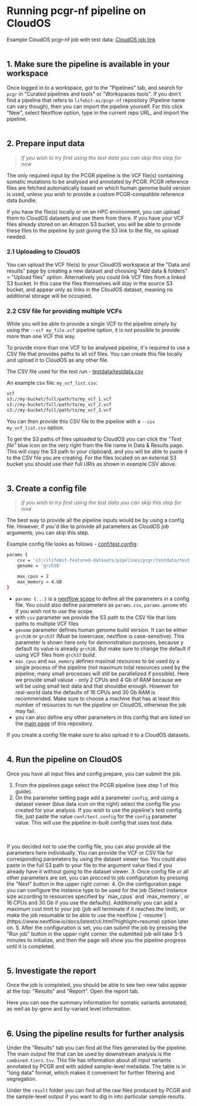 # Running pcgr-nf pipeline on CloudOS

Example CloudOS pcgr-nf job with test data: [CloudOS job link](https://cloudos.lifebit.ai/public/jobs/611a2c927db707019a066cbf)
<br>
<br>

## 1. Make sure the pipeline is available in your workspace

Once logged in to a workspace, got to the "Pipelines" tab, and search for `pcgr` in "Curated pipelines and tools" or "Workspaces tools". If you don't find a pipeline that refers to `lifebit-ai/pcgr-nf` repository (Pipeline name can vary though), then you can import the pipeline yourself. For this click "New", select Nextflow option, type in the current repo URL, and import the pipeline.
<br>
<br>

## 2. Prepare input data

> *If you wish to try first using the test data you can skip this step for now*

The only required input by the PCGR pipeline is the VCF file(s) containing somatic mutations to be analysed and annotated by PCGR. PCGR reference files are fetched automatically based on which human genome build version is used, unless you wish to provide a custom PCGR-compatible reference data bundle.

If you have the file(s) locally or on an HPC environment, you can upload them to CloudOS datasets and use them from there. If you have your VCF files already stored on an Amazon S3 bucket, you will be able to provide these files to the pipeline by just giving the S3 link to the file, no upload needed.

### 2.1 Uploading to CloudOS

You can upload the VCF file(s) to your CloudOS workspace at the "Data and results" page by creating a new dataset and choosing "Add data & folders" > "Upload files" option. Alternatively you could link VCF files from a linked S3 bucket. In this case the files themselves will stay in the source S3 bucket, and appear only as links in the CloudOS dataset, meaning no additional storage will be occupied.

### 2.2 CSV file for providing multiple VCFs

While you will be able to provide a single VCF to the pipeline simply by using the `--vcf my_file.vcf` pipeline option, it is not possible to provide more than one VCF this way.

To provide more than one VCF to be analysed pipeline, it's required to use a CSV file that provides paths to all vcf files. You can create this file locally and upload it to CloudOS as any other file.

The CSV file used for the test run - [testdata/testdata.csv](https://github.com/lifebit-ai/pcgr-nf/blob/upd-test-and-docs/testdata/testdata.csv)

An example csv file:
`my_vcf_list.csv`:

``` bash
vcf
s3://my-bucket/full/path/to/my_vcf_1.vcf
s3://my-bucket/full/path/to/my_vcf_2.vcf
s3://my-bucket/full/path/to/my_vcf_3.vcf
```

You can then provide this CSV file to the pipeline with a `--csv my_vcf_list.csv` option.

To get the S3 paths of files uploaded to CloudOS you can click the *"Text file"* blue icon on the very right from the file name in Data & Results page. This will copy the S3 path to your clipboard, and you will be able to paste it to the CSV file you are creating. For the files located on an external S3 bucket you should use their full URIs as shown in example CSV above.
<br>
<br>

## 3. Create a config file

> *If you wish to try first using the test data you can skip this step for now*

The best way to provide all the pipeline inputs would be by using a config file. However, if you'd like to provide all parameters as CloudOS job arguments, you can skip this step.

Example config file looks as follows - [conf/test.config](https://github.com/lifebit-ai/pcgr-nf/blob/upd-test-and-docs/conf/test.config):

``` bash
params {
    csv = 's3://lifebit-featured-datasets/pipelines/pcgr/testdata/test_1/testdata.csv'
    genome = 'grch38'

    max_cpus = 2
    max_memory = 4.GB
}
```

- `params {...}` is a [nextflow scope](https://www.nextflow.io/docs/latest/config.html#scope-params) to define all the parameters in a config file. You could also define parameters as `params.csv`, `params.genome` etc if you wish not to use the scope.
- with `csv` parameter we provide the S3 path to the CSV file that lists paths to multiple VCF files
- `genome` parameter defines human genome build version. It can be either `grch38` or `grch37` (Must be lowercase, nextflow is case-sensitive). This parameter is shown here only for demonstration purposes, because y default its value is already `grch38`. But make sure to change the default if using VCF files from `grch37` build.
- `max_cpus` and `max_memory` defines maximal resources to be used by a single process of the pipeline (not maximum total resources used by the pipeline, many small processes will still be parallelized if possible). Here we provide small valuse - only 2 CPUs and 4 Gb of RAM because we will be using small test data and that shouldbe enough. However for real-world data the defaults of 16 CPUs and 30 Gb RAM is recommended. Make sure to choose a machine that has at least this number of resources to run the pipeline on CloudOS, otherwise the job may fail.
- you can also define any other parameters in this config that are listed on the [main page](https://github.com/lifebit-ai/pcgr-nf) of this repository.

If you create a config file make sure to also upload it to a CloudOS datasets.
<br>
<br>

## 4. Run the pipeline on CloudOS

Once you have all input files and config prepare, you can submit the job.

1. From the pipelines page select the PCGR pipeline (see step 1 of this guide).
2. On the parameter setting page add a parameter `config`, and using a dataset viewer (blue data icon on the right) select the config file you created for your analysis. If you wish to use the pipeline's test config file, just paste the value `conf/test.config` for the `config` parameter value. This will use the pipeline in-built config that uses test data.
<br>
<br>
If you decided not to use the config file, you can also provide all the parameters here individually. You can provide the VCF or CSV file for corresponding parameters by using the dataset viewer too. You could also paste in the full S3 path to your file to the argument value filed if you already have it without going to the dataset viewer.
3. Once config file or all other parameters are set, you can procced to job configuration by pressing the "Next" button in the upper right corner.
4. On the configuration page you can configure the instance type to be used for the job (Select instance size according to resources specified by `max_cpus` and `max_memory`, or 16 CPUs and 30 Gb if you use the defaults). Additionally you can add a maximum cost limit to your job (job will terminate if it reaches the limit), or make the job resumable to be able to use the nextflow [`-resume`](https://www.nextflow.io/docs/latest/cli.html?highlight=resume) option later on.
5. After the configuration is set, you can submit the job by pressing the "Run job" button in the upper right corner. the submitted job will take 3-5 minutes to initialize, and then the page will show you the pipeline progress until it is completed.
<br>
<br>


## 5. Investigate the report

Once the job is completed, you should be able to see two new tabs appear at the top: "Results" and "Report". Open the report tab.

Here you can see the summary information for somatic variants annotated, as well as by-gene and by-variant level information.
<br>
<br>

## 6. Using the pipeline results for further analysis

Under the "Results" tab you can find all the files generated by the pipeline. The main output file that can be used by downstream analysis is the `combined.tiers.tsv`. This file has information about all input variants annotated by PCGR and with added sample-level metadata. The table is in "long data" format, which makes it convenient for further filtering and segregation.

Under the `result` folder you can find all the raw files produced by PCGR and the sample-level output if you want to dig in into particular sample results.
